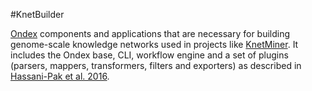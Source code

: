 #KnetBuilder

[Ondex](https://github.com/Rothamsted/ondex-full) components and applications that are necessary for building genome-scale knowledge networks used in projects like [KnetMiner](http://knetminer.rothamsted.ac.uk/). It includes the Ondex base, CLI, workflow engine and a set of plugins (parsers, mappers, transformers, filters and exporters) as described in [Hassani-Pak et al. 2016](http://www.sciencedirect.com/science/article/pii/S2212066116300308).

